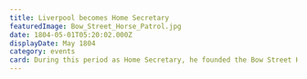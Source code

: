 ```yaml
---
title: Liverpool becomes Home Secretary
featuredImage: Bow_Street_Horse_Patrol.jpg
date: 1804-05-01T05:20:02.000Z
displayDate: May 1804
category: events
card: During this period as Home Secretary, he founded the Bow Street Horse Patrol, to protect London from the menace of highwaymen.
---
```

